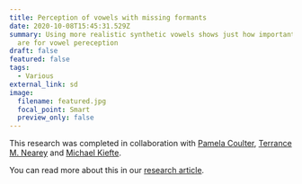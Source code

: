 ```yaml
---
title: Perception of vowels with missing formants
date: 2020-10-08T15:45:31.529Z
summary: Using more realistic synthetic vowels shows just how important formants
  are for vowel pereception
draft: false
featured: false
tags:
  - Various
external_link: sd
image:
  filename: featured.jpg
  focal_point: Smart
  preview_only: false
---
```

This research was completed in collaboration with [Pamela Coulter](https://www.sac-oac.ca/pamela-coulter-msc-s-lpc), [Terrance M. Nearey](https://scholar.google.com/citations?user=CHYtdrMAAAAJ&hl=en) and [Michael Kiefte](https://www.dal.ca/faculty/health/scsd/faculty-staff/our-faculty/Michael-Kiefte.html).



You can read more about this in our [research article](https://asa.scitation.org/doi/10.1121/10.0002110).